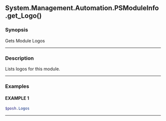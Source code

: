 System.Management.Automation.PSModuleInfo.get_Logo()
----------------------------------------------------




### Synopsis
Gets Module Logos



---


### Description

Lists logos for this module.



---


### Examples
#### EXAMPLE 1
```PowerShell
$posh.Logos
```



---
